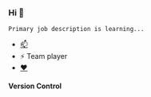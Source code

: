 ### Hi 👋
```
Primary job description is learning...
```

- [📫](https://t.me/bobbyabuchi)
- ⚡ Team player
- [❤️](https://bobbyabuchi.co.uk)

#### Version Control
